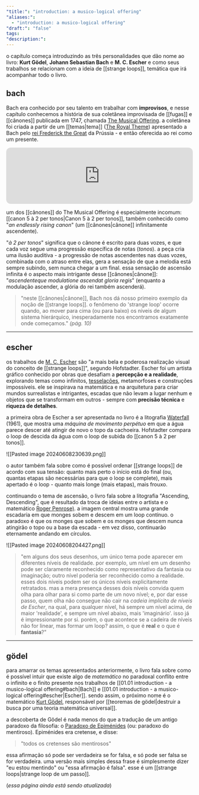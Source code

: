 ```yaml
---
"title:": "introduction: a musico-logical offering"
"aliases:":
  - "introduction: a musico-logical offering"
"draft:": "false"
tags: 
"description:":
---
```

o capítulo começa introduzindo as três personalidades que dão nome ao livro: **Kurt Gödel**, **Johann Sebastian Bach** e **M. C. Escher** e como seus trabalhos se relacionam com a ideia de [[strange loops]], temática que irá acompanhar todo o livro.

## bach
Bach era conhecido por seu talento em trabalhar com **improvisos**, e nesse capítulo conhecemos a história de sua coletânea improvisada de [[fugas]] e [[cânones]] publicada em 1747, chamada [The Musical Offering](https://en.wikipedia.org/wiki/The_Musical_Offering). a coletânea foi criada a partir de um [[temas|tema]] ([The Royal Theme](https://www.youtube.com/watch?v=mJXwNRrDelY)) apresentado a Bach pelo [rei Frederick the Great](https://en.wikipedia.org/wiki/Frederick_the_Great) da Prússia - e então oferecida ao rei como um presente.

<iframe style="border-radius:12px" src="https://open.spotify.com/embed/album/0qoJfNBKhC1dpTOFgALCly?utm_source=generator&theme=0" width="100%" height="152" frameBorder="0" allowfullscreen="" allow="autoplay; clipboard-write; encrypted-media; fullscreen; picture-in-picture" loading="lazy"></iframe>

um dos [[cânones]] do The Musical Offering é especialmente incomum: [[canon 5 à 2 per tonos|Canon 5 à 2 per tonos]], também conhecido como "*an endlessly rising canon*" (um [[cânones|cânone]] infinitamente ascendente).

"*à 2 per tonos*" significa que o cânone é escrito para duas vozes, e que cada voz segue uma progressão específica de notas (*tonos*). a peça cria uma ilusão auditiva - a progressão de notas ascendentes nas duas vozes, combinada com o atraso entre elas, gera a sensação de que a melodia está sempre subindo, sem nunca chegar a um final. essa sensação de ascensão infinita é o aspecto mais intrigante desse [[cânones|cânone]]: "*ascendenteque modulatione ascendat gloria regis*" (enquanto a modulação ascender, a glória do rei também ascenderá).

> "neste [[cânones|cânone]], Bach nos dá nosso primeiro exemplo da noção de [[strange loops]]. o fenômeno do 'strange loop' ocorre quando, ao mover para cima (ou para baixo) os níveis de algum sistema hierárquico, inesperadamente nos encontramos exatamente onde começamos."
> *(pág. 10)*

----
## escher
os trabalhos de [M. C. Escher](https://pt.wikipedia.org/wiki/M._C._Escher) são "a mais bela e poderosa realização visual do conceito de [[strange loops]]", segundo Hofstadter. Escher foi um artista gráfico conhecido por obras que desafiam a **percepção e a realidade**, explorando temas como infinitos, [tesselações](https://pt.wikipedia.org/wiki/Tessela%C3%A7%C3%A3o), metamorfoses e construções impossíveis. ele se inspirava na matemática e na arquitetura para criar mundos surrealistas e intrigantes, escadas que não levam a lugar nenhum e objetos que se transformam em outros - sempre com **precisão técnica** e **riqueza de detalhes**.

a primeira obra de Escher a ser apresentada no livro é a litografia [Waterfall](https://en.wikipedia.org/wiki/Waterfall_(M._C._Escher)) (1961), que mostra uma *máquina de movimento perpétuo* em que a água parece descer até atingir de novo o topo da cachoeira. Hofstadter compara o loop de descida da água com o loop de subida do [[canon 5 à 2 per tonos]].

![[Pasted image 20240608230639.png]]

o autor também fala sobre como é possível ordenar [[strange loops]] de acordo com sua tensão: quanto mais perto o início está do final (ou, quantas etapas são necessárias para que o loop se complete), mais apertado é o loop - quanto mais longe (mais etapas), mais frouxo.

continuando o tema de ascensão, o livro fala sobre a litografia "Ascending, Descending", que é resultado da troca de ideias entre o artista e o matemático [Roger Penrose)](https://pt.wikipedia.org/wiki/Roger_Penrose). a imagem central mostra uma grande escadaria em que monges sobem e descem em um loop contínuo. o paradoxo é que os monges que sobem e os monges que descem nunca atingirão o topo ou a base da escada - em vez disso, continuarão eternamente andando em círculos.

![[Pasted image 20240608204427.png]]

> "em alguns dos seus desenhos, um único tema pode aparecer em diferentes níveis de realidade. por exemplo, um nível em um desenho pode ser claramente reconhecido como representativo da fantasia ou imaginação; outro nível poderia ser reconhecido como a realidade. esses dois níveis podem ser os únicos níveis explicitamente retratados. mas a mera presença desses dois níveis convida quem olha para olhar para si como parte de um novo nível; e, por dar esse passo, quem olha não consegue não cair na *cadeia implícita de níveis de Escher*, na qual, para qualquer nível, há sempre um nível acima, de maior 'realidade', e sempre um nível abaixo, mais 'imaginário'. isso já é impressionante por si. porém, o que acontece se a cadeira de níveis não for linear, mas formar um loop? assim, o que é **real** e o que é **fantasia**?"

------
## gödel
para amarrar os temas apresentados anteriormente, o livro fala sobre como é possível intuir que existe algo de *matemático* no paradoxal conflito entre o infinito e o finito presente nos trabalhos de [[01.01 introduction - a musico-logical offering#bach|Bach]] e [[01.01 introduction - a musico-logical offering#escher|Escher]]. sendo assim, o próximo nome é o matemático [Kurt Gödel](https://pt.wikipedia.org/wiki/Kurt_G%C3%B6del), responsável por [[teoremas de gödel|destruir a busca por uma teoria matemática universal]].

a descoberta de Gödel é nada menos do que a tradução de um antigo paradoxo da filosofia: o [Paradoxo de Epiménides](https://pt.wikipedia.org/wiki/Paradoxo_de_Epim%C3%A9nides) (ou: paradoxo do mentiroso). Epiménides era cretense, e disse:

>"todos os cretenses são mentirosos"

essa afirmação só pode ser verdadeira se for falsa, e só pode ser falsa se for verdadeira. uma versão mais simples dessa frase é simplesmente dizer "eu estou mentindo" ou "essa afirmação é falsa". esse é um [[strange loops|strange loop de um passo]].

(*essa página ainda está sendo atualizada*)